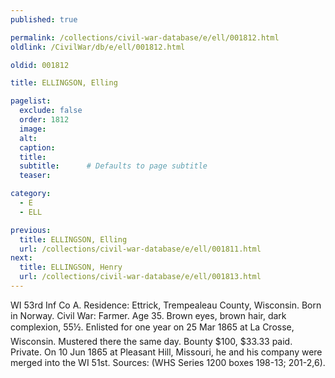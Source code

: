 ```yaml
---
published: true

permalink: /collections/civil-war-database/e/ell/001812.html
oldlink: /CivilWar/db/e/ell/001812.html

oldid: 001812

title: ELLINGSON, Elling

pagelist:
  exclude: false
  order: 1812
  image: 
  alt:
  caption:
  title:
  subtitle:      # Defaults to page subtitle
  teaser:

category: 
  - E 
  - ELL

previous:
  title: ELLINGSON, Elling
  url: /collections/civil-war-database/e/ell/001811.html  
next:
  title: ELLINGSON, Henry
  url: /collections/civil-war-database/e/ell/001813.html   
---
```

WI 53rd Inf Co A. Residence: Ettrick, Trempealeau County, Wisconsin. Born in Norway. Civil War: Farmer. Age 35. Brown eyes, brown hair, dark complexion, 5&#146;5&frac12;&#148;. Enlisted for one year on 25 Mar 1865 at La Crosse, Wisconsin. Mustered there the same day. Bounty $100, $33.33 paid. Private. On 10 Jun 1865 at Pleasant Hill, Missouri, he and his company were merged into the WI 51st. Sources: (WHS Series 1200 boxes 198-13; 201-2,6).